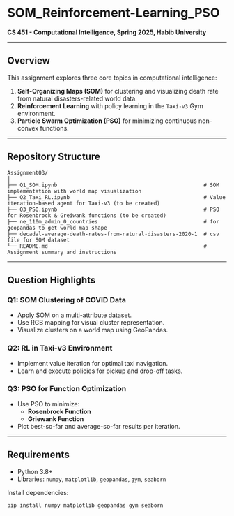 # SOM_Reinforcement-Learning_PSO

**CS 451 - Computational Intelligence, Spring 2025, Habib University**  

---

## Overview
This assignment explores three core topics in computational intelligence:

1. **Self-Organizing Maps (SOM)** for clustering and visualizing death rate from natural disasters-related world data.
2. **Reinforcement Learning** with policy learning in the `Taxi-v3` Gym environment.
3. **Particle Swarm Optimization (PSO)** for minimizing continuous non-convex functions.

---

## Repository Structure

```
Assignment03/
│
├── Q1_SOM.ipynb                                               # SOM implementation with world map visualization
├── Q2_Taxi_RL.ipynb                                           # Value iteration-based agent for Taxi-v3 (to be created)
├── Q3_PSO.ipynb                                               # PSO for Rosenbrock & Greiwank functions (to be created)
├── ne_110m_admin_0_countries                                  # for geopandas to get world map shape
├── decadal-average-death-rates-from-natural-disasters-2020-1  # csv file for SOM dataset
└── README.md                                                  # Assignment summary and instructions
```

---

## Question Highlights

### Q1: SOM Clustering of COVID Data
- Apply SOM on a multi-attribute dataset.
- Use RGB mapping for visual cluster representation.
- Visualize clusters on a world map using GeoPandas.

### Q2: RL in Taxi-v3 Environment
- Implement value iteration for optimal taxi navigation.
- Learn and execute policies for pickup and drop-off tasks.

### Q3: PSO for Function Optimization
- Use PSO to minimize:
  - **Rosenbrock Function**
  - **Griewank Function**
- Plot best-so-far and average-so-far results per iteration.

---

## Requirements
- Python 3.8+
- Libraries: `numpy`, `matplotlib`, `geopandas`, `gym`, `seaborn`

Install dependencies:
```bash
pip install numpy matplotlib geopandas gym seaborn
```

